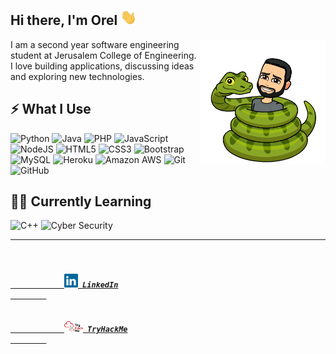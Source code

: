 ## Hi there, I'm Orel <img src="etc/wave.gif" height="25px">

<img src="etc/snake.png" align="right" height="200px">

I am a second year software engineering student at Jerusalem College of Engineering. I love building applications, discussing ideas and exploring new technologies.

## ⚡ What I Use
![Python](https://img.shields.io/badge/-Python-FFD753?style=for-the-badge&logo=Python)
![Java](https://img.shields.io/badge/-java-E34A86?style=for-the-badge&logo=java)
![PHP](https://img.shields.io/badge/-PHP-4F5B93?style=for-the-badge&logo=php)
![JavaScript](https://img.shields.io/badge/-JavaScript-F7003F?style=for-the-badge&logo=javascript)
![NodeJS](https://img.shields.io/badge/-NodeJS-305C2B?style=for-the-badge&logo=Node.js)
![HTML5](https://img.shields.io/badge/-HTML5-E34F26?style=for-the-badge&logo=html5&logoColor=white)
![CSS3](https://img.shields.io/badge/-CSS3-1572B6?style=for-the-badge&logo=css3)
![Bootstrap](https://img.shields.io/badge/-Bootstrap-563D7C?style=for-the-badge&logo=bootstrap)
![MySQL](https://img.shields.io/badge/-MySQL-252B2F?style=for-the-badge&logo=mysql)
![Heroku](https://img.shields.io/badge/-Heroku-430098?style=for-the-badge&logo=heroku)
![Amazon AWS](https://img.shields.io/badge/Amazon%20AWS-232F3E?style=for-the-badge&logo=amazon-aws)
![Git](https://img.shields.io/badge/-Git-black?style=for-the-badge&logo=git)
![GitHub](https://img.shields.io/badge/-GitHub-181717?style=for-the-badge&logo=github)

## 👩‍🎓 Currently Learning
![C++](https://img.shields.io/badge/-C%20&%20C++-black?style=for-the-badge&logo=C)
![Cyber Security](https://img.shields.io/badge/-Cyber%20Security-black?style=for-the-badge)

<hr>
<h5>
    <code>
        <a href="https://www.linkedin.com/in/orel-lazri/" title="LinkedIn">
            <img src="etc/linkedin.svg" width="22"> LinkedIn
        </a>
    </code>
    <code>
        <a href="https://tryhackme.com/p/Reaperberri" title="TryHackMe">
            <img src="etc/tryhackme.png" width="30"> TryHackMe
        </a>
    </code>
</h5>
